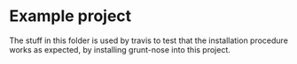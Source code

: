 Example project
===============

The stuff in this folder is used by travis to test that the installation procedure
works as expected, by installing grunt-nose into this project.